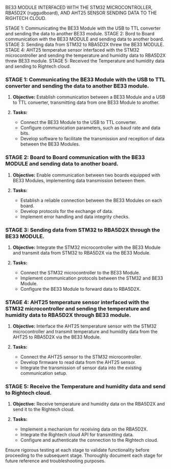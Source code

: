 BE33 MODULE INTERFACED WITH THE STM32 MICROCONTROLLER, RBA5D2X (ruggudboard), AND AHT25 SENSOR SENDING DATA TO THE RIGHTECH CLOUD.
         
STAGE 1: Communicating the BE33 Module with the USB to TTL converter and sending the data to another BE33 module.
STAGE 2: Bord to Board communication with the BE33 MODULE and sending data to another board.
STAGE 3: Sending data from STM32 to RBA5D2X threw the BE33 MODULE.
STAGE 4: AHT25 temperatue sensor interfaced with the STM32 microcontroller and sending the temperature and humidity data to RBA5D2X threw BE33 module.
STAGE 5: Received the Temperature and humidity data and sending to Rightech cloud. 


### STAGE 1: Communicating the BE33 Module with the USB to TTL converter and sending the data to another BE33 module.

1. **Objective:**
   Establish communication between a BE33 Module and a USB to TTL converter, transmitting data from one BE33 Module to another.

2. **Tasks:**
   - Connect the BE33 Module to the USB to TTL converter.
   - Configure communication parameters, such as baud rate and data bits.
   - Develop software to facilitate the transmission and reception of data between the BE33 Modules.

### STAGE 2: Board to Board communication with the BE33 MODULE and sending data to another board.

1. **Objective:**
   Enable communication between two boards equipped with BE33 Modules, implementing data transmission between them.

2. **Tasks:**
   - Establish a reliable connection between the BE33 Modules on each board.
   - Develop protocols for the exchange of data.
   - Implement error handling and data integrity checks.

### STAGE 3: Sending data from STM32 to RBA5D2X through the BE33 MODULE.

1. **Objective:**
   Integrate the STM32 microcontroller with the BE33 Module and transmit data from STM32 to RBA5D2X via the BE33 Module.

2. **Tasks:**
   - Connect the STM32 microcontroller to the BE33 Module.
   - Implement communication protocols between the STM32 and BE33 Module.
   - Configure the BE33 Module to forward data to RBA5D2X.

### STAGE 4: AHT25 temperature sensor interfaced with the STM32 microcontroller and sending the temperature and humidity data to RBA5D2X through BE33 module.

1. **Objective:**
   Interface the AHT25 temperature sensor with the STM32 microcontroller and transmit temperature and humidity data from the AHT25 to RBA5D2X via the BE33 Module.

2. **Tasks:**
   - Connect the AHT25 sensor to the STM32 microcontroller.
   - Develop firmware to read data from the AHT25 sensor.
   - Integrate the transmission of sensor data into the existing communication setup.

### STAGE 5: Receive the Temperature and humidity data and send to Rightech cloud.

1. **Objective:**
   Receive temperature and humidity data on the RBA5D2X and send it to the Rightech cloud.

2. **Tasks:**
   - Implement a mechanism for receiving data on the RBA5D2X.
   - Integrate the Rightech cloud API for transmitting data.
   - Configure and authenticate the connection to the Rightech cloud.

Ensure rigorous testing at each stage to validate functionality before proceeding to the subsequent stage. Thoroughly document each stage for future reference and troubleshooting purposes.
